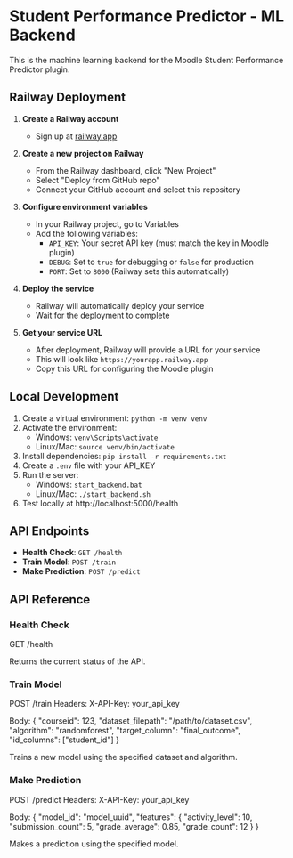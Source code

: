 # Student Performance Predictor - ML Backend

This is the machine learning backend for the Moodle Student Performance Predictor plugin.

## Railway Deployment

1. **Create a Railway account**
   - Sign up at [railway.app](https://railway.app)

2. **Create a new project on Railway**
   - From the Railway dashboard, click "New Project"
   - Select "Deploy from GitHub repo" 
   - Connect your GitHub account and select this repository

3. **Configure environment variables**
   - In your Railway project, go to Variables
   - Add the following variables:
     - `API_KEY`: Your secret API key (must match the key in Moodle plugin)
     - `DEBUG`: Set to `true` for debugging or `false` for production
     - `PORT`: Set to `8000` (Railway sets this automatically)

4. **Deploy the service**
   - Railway will automatically deploy your service
   - Wait for the deployment to complete

5. **Get your service URL**
   - After deployment, Railway will provide a URL for your service
   - This will look like `https://yourapp.railway.app`
   - Copy this URL for configuring the Moodle plugin

## Local Development

1. Create a virtual environment: `python -m venv venv`
2. Activate the environment:
   - Windows: `venv\Scripts\activate`
   - Linux/Mac: `source venv/bin/activate`
3. Install dependencies: `pip install -r requirements.txt`
4. Create a `.env` file with your API_KEY
5. Run the server: 
   - Windows: `start_backend.bat`
   - Linux/Mac: `./start_backend.sh`
6. Test locally at http://localhost:5000/health

## API Endpoints

- **Health Check**: `GET /health`
- **Train Model**: `POST /train`
- **Make Prediction**: `POST /predict`

## API Reference

### Health Check
GET /health

Returns the current status of the API.

### Train Model

POST /train Headers: X-API-Key: your_api_key

Body: { "courseid": 123, "dataset_filepath": "/path/to/dataset.csv", "algorithm": "randomforest", "target_column": "final_outcome", "id_columns": ["student_id"] }

Trains a new model using the specified dataset and algorithm.

### Make Prediction

POST /predict Headers: X-API-Key: your_api_key

Body: { "model_id": "model_uuid", "features": { "activity_level": 10, "submission_count": 5, "grade_average": 0.85, "grade_count": 12 } }

Makes a prediction using the specified model.
